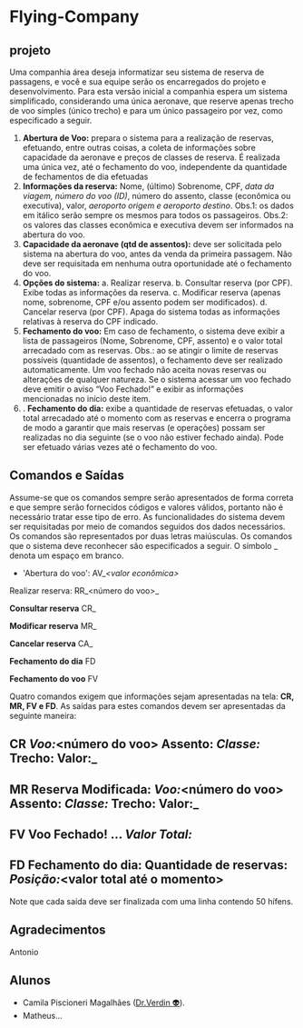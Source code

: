 # Flying-Company

## projeto

Uma companhia área deseja informatizar seu sistema de reserva de passagens, e você e sua equipe serão os encarregados do projeto e desenvolvimento. Para esta versão inicial a companhia espera um sistema simplificado, considerando uma única aeronave, que reserve apenas trecho de voo simples (único trecho) e para um único passageiro por vez, como especificado a seguir.

1. **Abertura de Voo:** prepara o sistema para a realização de reservas, efetuando, entre outras coisas, a coleta de informações sobre capacidade da aeronave e preços de classes de reserva. É realizada uma única vez, até o fechamento do voo, independente da quantidade de fechamentos de dia efetuadas
2. **Informações da reserva:** Nome, (último) Sobrenome, CPF, *data da viagem, número do voo (ID)*, número do assento, classe (econômica ou executiva), valor, *aeroporto origem e aeroporto destino*. Obs.1: os dados em itálico serão sempre os mesmos para todos os passageiros. Obs.2: os valores das classes econômica e executiva devem ser informados na abertura do voo.
3. **Capacidade da aeronave (qtd de assentos):** deve ser solicitada pelo sistema na abertura do voo, antes da venda da primeira passagem. Não deve ser requisitada em nenhuma outra oportunidade até o fechamento do voo.
4. **Opções do sistema:**
  a. Realizar reserva.
  b. Consultar reserva (por CPF). Exibe todas as informações da reserva.
  c. Modificar reserva (apenas nome, sobrenome, CPF e/ou assento podem ser modificados).
  d. Cancelar reserva (por CPF). Apaga do sistema todas as informações relativas à reserva do CPF indicado.
5. **Fechamento do voo:** Em caso de fechamento, o sistema deve exibir a lista de passageiros (Nome, Sobrenome, CPF, assento) e o valor total arrecadado com as reservas. Obs.: ao se atingir o limite de reservas possíveis (quantidade de assentos), o fechamento deve ser realizado automaticamente. Um voo fechado não aceita novas reservas ou alterações de qualquer natureza. Se o sistema acessar um voo fechado deve emitir o aviso “Voo Fechado!” e exibir as informações mencionadas no início deste item.
6. . **Fechamento do dia:** exibe a quantidade de reservas efetuadas, o valor total arrecadado até o momento com as reservas e encerra o programa de modo a garantir que mais reservas (e operações) possam ser realizadas no dia seguinte (se o voo não estiver fechado ainda). Pode ser efetuado várias vezes até o fechamento do voo.

## Comandos e Saídas

Assume-se que os comandos sempre serão apresentados de forma correta e que sempre serão fornecidos códigos e valores válidos, portanto não é necessário tratar esse tipo de erro. As funcionalidades do sistema devem ser requisitadas por meio de comandos seguidos dos dados necessários. Os comandos são representados por duas 
letras maiúsculas. Os comandos que o sistema deve reconhecer são especificados a seguir. O símbolo _ denota um espaço em branco.

- 'Abertura do voo': AV_<quantidade assentos>_<valor econômica>_<valor executiva>

Realizar reserva:
RR_<nome >_<sobrenome>_<CPF>_<data viagem>_<número do voo>_<assento>_<classe>_<valor>_<origem>_<destino>

**Consultar reserva**
CR_<CPF>

**Modificar reserva**
MR_<CPF consulta>_<nome>_<sobrenome>_<CPF>_<assento>

**Cancelar reserva**
CA_<CPF>

**Fechamento do dia**
FD

**Fechamento do voo**
FV

Quatro comandos exigem que informações sejam apresentadas na tela: **CR, MR, FV e FD**. As saídas para estes comandos devem ser apresentadas da seguinte maneira:

**CR**
<CPF>
<nome >_<sobrenome>
<data viagem>
Voo:_<número do voo>
Assento:_<assento>
Classe:_<classe>
Trecho:_<origem>_<destino>
Valor:_<valor>
--------------------------------------------------

**MR**
Reserva Modificada:
<CPF>
<nome >_<sobrenome>
<data viagem>
Voo:_<número do voo>
Assento:_<assento>
Classe:_<classe>
Trecho:_<origem>_<destino>
Valor:_<valor>
--------------------------------------------------

**FV**
Voo Fechado!
<CPF>
<nome>_<sobrenome>
<assento>
<CPF>
<nome>_<sobrenome>
<assento>
…
<CPF>
<nome>_<sobrenome>
<assento>
Valor Total:_<valor>
--------------------------------------------------

**FD**
Fechamento do dia:
Quantidade de reservas:_<quantidade>
Posição:_<valor total até o momento>
--------------------------------------------------

Note que cada saída deve ser finalizada com uma linha contendo 50 hífens.

## Agradecimentos

Antonio

## Alunos

- Camila Piscioneri Magalhães ([Dr.Verdin :alien:](https://github.com/Dr-Verdin)).
- Matheus...
